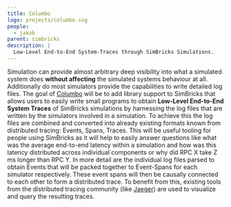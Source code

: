 ```yaml
---
title: Columbo
logo: projects/columbo.svg
people:
  - jakob
parent: simbricks
description: |
  Low-Level End-to-End System-Traces through SimBricks Simulations.
---
```


Simulation can provide almost arbitrary deep visibility into what a simulated
system does **without affecting** the simulated systems behaviour at all.
Additionally do most simulators provide the capabilities to write detailed log
files. 
The goal of [Columbo](https://github.com/q713/simbricks/tree/log-analysis) 
will be to add library support to SimBricks that allows users to easily write small programs to
obtain **Low-Level End-to-End System Traces** of SimBricks simulations by
harnessing the log files that are written by the simulators involved in a
simulation. 
To achieve this the log files are combined and converted into
already existing formats known from distributed tracing: Events, Spans, Traces.
This will be useful tooling for people using SimBricks as it will help to easily
answer questions like what was the average end-to-end latency within a
simulation and how was this latency distributed across individual components or
why did RPC X take Z ms longer than RPC Y. In more detail are the individual log
files parsed to obtain Events that will be packed together to Event-Spans for
each simulator respectively. These event spans will then be causally connected
to each other to form a distributed trace. To benefit from this, existing tools
from the distributed tracing community (like
[Jaeger](https://www.jaegertracing.io/)) are used to visualize and query the
resulting traces. 
